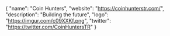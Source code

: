 {
  "name": "Coin Hunters",
  "website": "https://coinhunterstr.com/",
  "description": "Building the future",
  "logo": "https://imgur.com/c09XXKf.png",
  "twitter": "https://twitter.com/CoinHuntersTR"
}
